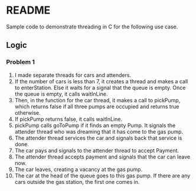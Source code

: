 # README

Sample code to demonstrate threading in C for the following use case.

## Logic

### Problem 1

1. I made separate threads for cars and attenders.
2. If the number of cars is less than 7, it creates a thread and makes a call to enterStation. Else it waits for a signal that the queue is empty. Once the queue is empty, it calls waitInLine.
3. Then, in the function for the car thread, it makes a call to pickPump, which returns false if all three pumps are occupied and returns true otherwise.
4. If pickPump returns false, it calls waitInLine.
5. pickPump calls goToPump if it finds an empty Pump. It signals the attender thread who was dreaming that it has come to the gas pump.
6. The attender thread services the car and signals back that service is done.
7. The car pays and signals to the attender thread to accept Payment.
8. The attender thread accepts payment and signals that the car can leave now.
9. The car leaves, creating a vacancy at the gas pump. 
10. The car at the head of the queue goes to this gas pump. If there are any cars outside the gas station, the first one comes in.
